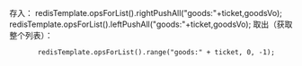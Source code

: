 存入：
            redisTemplate.opsForList().rightPushAll("goods:"+ticket,goodsVo);
      redisTemplate.opsForList().leftPushAll("goods:"+ticket,goodsVo);
取出（获取整个列表）：

           redisTemplate.opsForList().range("goods:" + ticket, 0, -1);